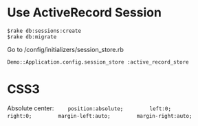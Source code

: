 Use ActiveRecord Session
==========================================

    $rake db:sessions:create
    $rake db:migrate

Go to <Rapp>/config/initializers/session_store.rb

`Demo::Application.config.session_store :active_record_store`

CSS3
===========================================

Absolute center:
`    position:absolute;`
`        left:0;`
`         right:0;`
`        margin-left:auto;`
`        margin-right:auto;`
        
